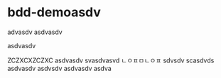 # bdd-demoasdv
advasdv
asdvasdv

asdvasdv

ZCZXCXZCZXC
asdvasdv
svasdvasvd
ㄴㅇㅍㅁㄴㅇㅍ
sdvsdv
scasdvds
asdvasdv
asdvsdv
asdvasdv
asdva
